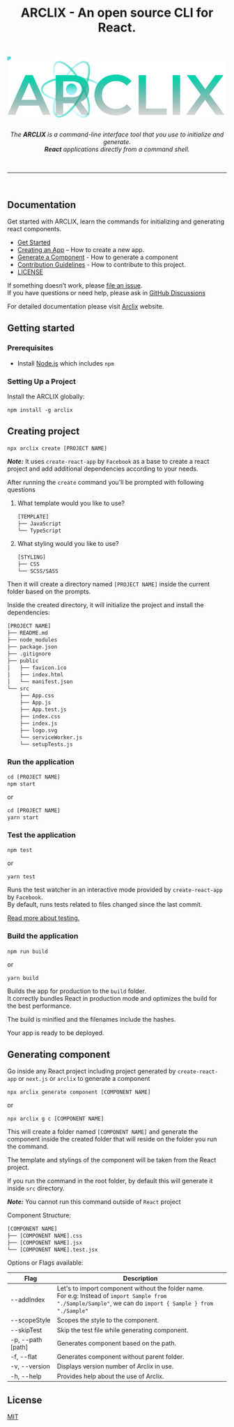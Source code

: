 <h1 align="center">ARCLIX - An open source CLI for React.</h1>

<br>
<p align="center">
    <img src="./public/images/arclix.svg">
     <br><br>
    <i>The <b>ARCLIX</b> is a command-line interface tool that you use to initialize and generate.
    <br> <b>React</b> applications directly from a command shell.</i>
  <br>
</p>
<br>

<hr>

<br>

## Documentation

Get started with ARCLIX, learn the commands for initializing and generating react components.

-   [Get Started](#getting-started)
-   [Creating an App](#creating-project) – How to create a new app.
-   [Generate a Component](#generating-component) - How to generate a component
-   [Contribution Guidelines](https://github.com/arclix/core/blob/master/CONTRIBUTING.md) - How to contribute to this project.
-   [LICENSE](#license)

If something doesn’t work, please [file an issue](https://github.com/arclix/core/issues/new).<br>
If you have questions or need help, please ask in [GitHub Discussions](https://github.com/arclix/core/issues/discussions)

For detailed documentation please visit [Arclix](https://arclix.github.io/arclix-docs/) website.

## Getting started

### Prerequisites

-   Install [Node.js](https://nodejs.org) which includes `npm`

### Setting Up a Project

Install the ARCLIX globally:

```
npm install -g arclix
```

## Creating project

```
npx arclix create [PROJECT NAME]
```

**_Note:_** It uses `create-react-app` by `Facebook` as a base to create a react project and add additional dependencies according to your needs.

After running the `create` command you'll be prompted with following questions

1. What template would you like to use?
    ```
    [TEMPLATE]
    ├── JavaScript
    └── TypeScript
    ```
2. What styling would you like to use?
    ```
    [STYLING]
    ├── CSS
    └── SCSS/SASS
    ```

Then it will create a directory named `[PROJECT NAME]` inside the current folder based on the prompts.

Inside the created directory, it will initialize the project and install the dependencies:

```
[PROJECT NAME]
├── README.md
├── node_modules
├── package.json
├── .gitignore
├── public
│   ├── favicon.ico
│   ├── index.html
│   └── manifest.json
└── src
    ├── App.css
    ├── App.js
    ├── App.test.js
    ├── index.css
    ├── index.js
    ├── logo.svg
    └── serviceWorker.js
    └── setupTests.js
```

### Run the application

```
cd [PROJECT NAME]
npm start
```

or

```
cd [PROJECT NAME]
yarn start
```

### Test the application

```
npm test
```

or

```
yarn test
```

Runs the test watcher in an interactive mode provided by `create-react-app` by `Facebook`.<br>
By default, runs tests related to files changed since the last commit.

[Read more about testing.](https://facebook.github.io/create-react-app/docs/running-tests)

### Build the application

```
npm run build
```

or

```
yarn build
```

Builds the app for production to the `build` folder.<br>
It correctly bundles React in production mode and optimizes the build for the best performance.

The build is minified and the filenames include the hashes.<br>

Your app is ready to be deployed.

## Generating component

Go inside any React project including project generated by `create-react-app` or `next.js` or `arclix` to generate a component

```
npx arclix generate component [COMPONENT NAME]
```

or

```
npx arclix g c [COMPONENT NAME]
```

This will create a folder named `[COMPONENT NAME]` and generate the component inside the created folder that will reside on the folder you run the command.<br>

The template and stylings of the component will be taken from the React project.<br>

If you run the command in the root folder, by default this will generate it inside `src` directory.

**_Note:_** You cannot run this command outside of `React` project

Component Structure:

```
[COMPONENT NAME]
├── [COMPONENT NAME].css
├── [COMPONENT NAME].jsx
└── [COMPONENT NAME].test.jsx
```

Options or Flags available:

| Flag              | Description                                                                                                                                                       |
| ----------------- | ----------------------------------------------------------------------------------------------------------------------------------------------------------------- |
| --addIndex        | Let's to import component without the folder name.<br/> For e.g: Instead of `import Sample from "./Sample/Sample"`, we can do `import { Sample } from "./Sample"` |
| --scopeStyle      | Scopes the style to the component.                                                                                                                                |
| --skipTest        | Skip the test file while generating component.                                                                                                                    |
| -p, --path [path] | Generates component based on the path.                                                                                                                            |
| -f, --flat        | Generates component without parent folder.                                                                                                                        |
| -v, --version     | Displays version number of Arclix in use.                                                                                                                         |
| -h, --help        | Provides help about the use of Arclix.                                                                                                                            |

## License

[MIT](https://github.com/arclix/core/blob/master/LICENSE)
